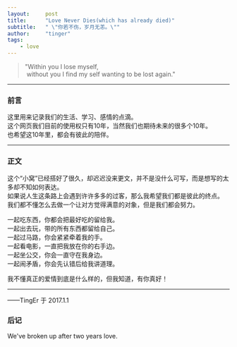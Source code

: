 ```yaml
---
layout:     post
title:      "Love Never Dies(which has already died)"
subtitle:   " \"你若不伤，岁月无恙。\""
author:     "tinger"
tags:
    - love
---
```


> "Within you I lose myself,<br>
> &nbsp;without you I find my self wanting to be lost again."

---

### 前言

这里用来记录我们的生活、学习、感情的点滴。<br>
这个网页我们目前的使用权只有10年，当然我们也期待未来的很多个10年。<br>
也希望这10年里，都会有彼此的陪伴。

<!--more-->

---

### 正文    

这个“小窝”已经搭好了很久，却迟迟没来更文，并不是没什么可写，而是想写的太多却不知如何表达。<br>
如果说人生这条路上会遇到许许多多的过客，那么我希望我们都是彼此的终点。<br>
我们都不懂怎么去做一个让对方觉得满意的对象，但是我们都会努力。    

一起吃东西，你都会把最好吃的留给我。    
一起出去玩，带的所有东西都留给自己。    
一起过马路，你会紧紧牵着我的手。    
一起看电影，一直把我放在你的右手边。    
一起坐公交，你会一直守在我身边。    
一起闹矛盾，你会先认错后给我讲道理。    

我不懂真正的爱情到底是什么样的，但我知道，有你真好！

---

——TingEr 于 2017.1.1

### 后记

We've broken up after two years love.
